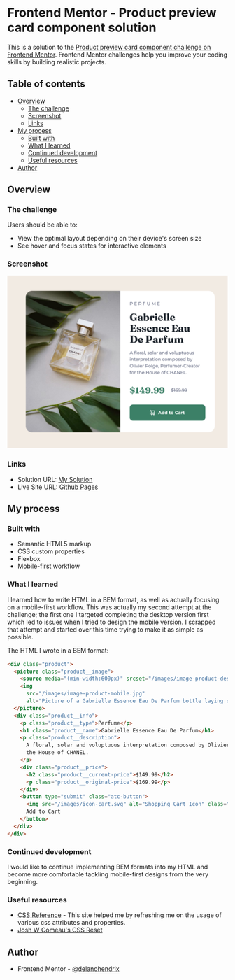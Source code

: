 # Frontend Mentor - Product preview card component solution

This is a solution to the [Product preview card component challenge on Frontend Mentor](https://www.frontendmentor.io/challenges/product-preview-card-component-GO7UmttRfa). Frontend Mentor challenges help you improve your coding skills by building realistic projects.

## Table of contents

- [Overview](#overview)
  - [The challenge](#the-challenge)
  - [Screenshot](#screenshot)
  - [Links](#links)
- [My process](#my-process)
  - [Built with](#built-with)
  - [What I learned](#what-i-learned)
  - [Continued development](#continued-development)
  - [Useful resources](#useful-resources)
- [Author](#author)

## Overview

### The challenge

Users should be able to:

- View the optimal layout depending on their device's screen size
- See hover and focus states for interactive elements

### Screenshot

![Screenshot](/screenshot.png)

### Links

- Solution URL: [My Solution](https://your-solution-url.com)
- Live Site URL: [Github Pages](https://delanohendrix.github.io/Product-Preview-Card-Component/)

## My process

### Built with

- Semantic HTML5 markup
- CSS custom properties
- Flexbox
- Mobile-first workflow

### What I learned

I learned how to write HTML in a BEM format, as well as actually focusing on a mobile-first workflow. This was actually my second attempt at the challenge; the first one I targeted completing the desktop version first which led to issues when I tried to design the mobile version. I scrapped that attempt and started over this time trying to make it as simple as possible.

The HTML I wrote in a BEM format:

```html
<div class="product">
  <picture class="product__image">
    <source media="(min-width:600px)" srcset="/images/image-product-desktop.jpg" />
    <img
      src="/images/image-product-mobile.jpg"
      alt="Picture of a Gabrielle Essence Eau De Parfum bottle laying on a table" />
  </picture>
  <div class="product__info">
    <p class="product__type">Perfume</p>
    <h1 class="product__name">Gabrielle Essence Eau De Parfum</h1>
    <p class="product__description">
      A floral, solar and voluptuous interpretation composed by Olivier Polge, Perfumer-Creator for
      the House of CHANEL.
    </p>
    <div class="product__price">
      <h2 class="product__current-price">$149.99</h2>
      <p class="product__original-price">$169.99</p>
    </div>
    <button type="submit" class="atc-button">
      <img src="/images/icon-cart.svg" alt="Shopping Cart Icon" class="icon" />
      Add to Cart
    </button>
  </div>
</div>
```

### Continued development

I would like to continue implementing BEM formats into my HTML and become more comfortable tackling mobile-first designs from the very beginning.

### Useful resources

- [CSS Reference](https://cssreference.io/) - This site helped me by refreshing me on the usage of various css attributes and properties.
- [Josh W Comeau's CSS Reset](https://www.joshwcomeau.com/css/custom-css-reset/)

## Author

- Frontend Mentor - [@delanohendrix](https://www.frontendmentor.io/profile/delanohendrix)
